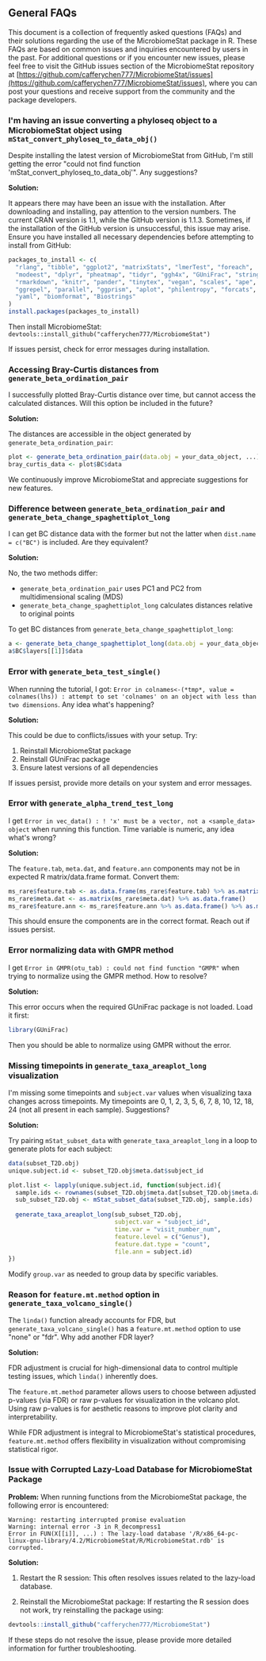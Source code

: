 ## General FAQs

This document is a collection of frequently asked questions (FAQs) and their solutions regarding the use of the MicrobiomeStat package in R. These FAQs are based on common issues and inquiries encountered by users in the past. For additional questions or if you encounter new issues, please feel free to visit the GitHub issues section of the MicrobiomeStat repository at [https://github.com/cafferychen777/MicrobiomeStat/issues](https://github.com/cafferychen777/MicrobiomeStat/issues), where you can post your questions and receive support from the community and the package developers.

### I'm having an issue converting a phyloseq object to a MicrobiomeStat object using `mStat_convert_phyloseq_to_data_obj()`

Despite installing the latest version of MicrobiomeStat from GitHub, I'm still getting the error "could not find function 'mStat\_convert\_phyloseq\_to\_data\_obj'". Any suggestions?

**Solution:**

It appears there may have been an issue with the installation. After downloading and installing, pay attention to the version numbers. The current CRAN version is 1.1, while the GitHub version is 1.1.3. Sometimes, if the installation of the GitHub version is unsuccessful, this issue may arise. Ensure you have installed all necessary dependencies before attempting to install from GitHub:

```r
packages_to_install <- c(
  "rlang", "tibble", "ggplot2", "matrixStats", "lmerTest", "foreach", 
  "modeest", "dplyr", "pheatmap", "tidyr", "ggh4x", "GUniFrac", "stringr",
  "rmarkdown", "knitr", "pander", "tinytex", "vegan", "scales", "ape",
  "ggrepel", "parallel", "ggprism", "aplot", "philentropy", "forcats",
  "yaml", "biomformat", "Biostrings"
)
install.packages(packages_to_install)
```

Then install MicrobiomeStat: `devtools::install_github("cafferychen777/MicrobiomeStat")`

If issues persist, check for error messages during installation.

### Accessing Bray-Curtis distances from `generate_beta_ordination_pair`

I successfully plotted Bray-Curtis distance over time, but cannot access the calculated distances. Will this option be included in the future?

**Solution:**

The distances are accessible in the object generated by `generate_beta_ordination_pair`:

```r
plot <- generate_beta_ordination_pair(data.obj = your_data_object, ...)
bray_curtis_data <- plot$BC$data
```

We continuously improve MicrobiomeStat and appreciate suggestions for new features.

### Difference between `generate_beta_ordination_pair` and `generate_beta_change_spaghettiplot_long`

I can get BC distance data with the former but not the latter when `dist.name = c("BC")` is included. Are they equivalent?

**Solution:** 

No, the two methods differ:

- `generate_beta_ordination_pair` uses PC1 and PC2 from multidimensional scaling (MDS)
- `generate_beta_change_spaghettiplot_long` calculates distances relative to original points

To get BC distances from `generate_beta_change_spaghettiplot_long`:

```r
a <- generate_beta_change_spaghettiplot_long(data.obj = your_data_object, dist.name = c("BC"), ...)
a$BC$layers[[1]]$data
```

### Error with `generate_beta_test_single()`

When running the tutorial, I got: `Error in colnames<-(*tmp*, value = colnames(lhs)) : attempt to set 'colnames' on an object with less than two dimensions`. Any idea what's happening?

**Solution:**

This could be due to conflicts/issues with your setup. Try:

1. Reinstall MicrobiomeStat package 
2. Reinstall GUniFrac package
3. Ensure latest versions of all dependencies

If issues persist, provide more details on your system and error messages.

### Error with `generate_alpha_trend_test_long`

I get `Error in vec_data() : ! 'x' must be a vector, not a <sample_data> object` when running this function. Time variable is numeric, any idea what's wrong?

**Solution:** 

The `feature.tab`, `meta.dat`, and `feature.ann` components may not be in expected R matrix/data.frame format. Convert them:

```r
ms_rare$feature.tab <- as.data.frame(ms_rare$feature.tab) %>% as.matrix()
ms_rare$meta.dat <- as.matrix(ms_rare$meta.dat) %>% as.data.frame() 
ms_rare$feature.ann <- ms_rare$feature.ann %>% as.data.frame() %>% as.matrix()
```

This should ensure the components are in the correct format. Reach out if issues persist.

### Error normalizing data with GMPR method

I get `Error in GMPR(otu_tab) : could not find function "GMPR"` when trying to normalize using the GMPR method. How to resolve?

**Solution:**

This error occurs when the required GUniFrac package is not loaded. Load it first:

```r
library(GUniFrac) 
```

Then you should be able to normalize using GMPR without the error.

### Missing timepoints in `generate_taxa_areaplot_long` visualization

I'm missing some timepoints and `subject.var` values when visualizing taxa changes across timepoints. My timepoints are 0, 1, 2, 3, 5, 6, 7, 8, 10, 12, 18, 24 (not all present in each sample). Suggestions?

**Solution:**

Try pairing `mStat_subset_data` with `generate_taxa_areaplot_long` in a loop to generate plots for each subject:

```r
data(subset_T2D.obj)
unique.subject.id <- subset_T2D.obj$meta.dat$subject_id

plot.list <- lapply(unique.subject.id, function(subject.id){
  sample.ids <- rownames(subset_T2D.obj$meta.dat[subset_T2D.obj$meta.dat$subject_id == subject.id, ])
  sub_subset_T2D.obj <- mStat_subset_data(subset_T2D.obj, sample.ids)
  
  generate_taxa_areaplot_long(sub_subset_T2D.obj,
                              subject.var = "subject_id",
                              time.var = "visit_number_num", 
                              feature.level = c("Genus"),
                              feature.dat.type = "count",
                              file.ann = subject.id)
})
```

Modify `group.var` as needed to group data by specific variables.

### Reason for `feature.mt.method` option in `generate_taxa_volcano_single()`

The `linda()` function already accounts for FDR, but `generate_taxa_volcano_single()` has a `feature.mt.method` option to use "none" or "fdr". Why add another FDR layer?

**Solution:**

FDR adjustment is crucial for high-dimensional data to control multiple testing issues, which `linda()` inherently does.

The `feature.mt.method` parameter allows users to choose between adjusted p-values (via FDR) or raw p-values for visualization in the volcano plot. Using raw p-values is for aesthetic reasons to improve plot clarity and interpretability.

While FDR adjustment is integral to MicrobiomeStat's statistical procedures, `feature.mt.method` offers flexibility in visualization without compromising statistical rigor.

### Issue with Corrupted Lazy-Load Database for MicrobiomeStat Package

**Problem:**
When running functions from the MicrobiomeStat package, the following error is encountered:

```
Warning: restarting interrupted promise evaluation 
Warning: internal error -3 in R_decompress1
Error in FUN(X[[i]], ...) : The lazy-load database '/R/x86_64-pc-linux-gnu-library/4.2/MicrobiomeStat/R/MicrobiomeStat.rdb' is corrupted.
```

**Solution:**

1. Restart the R session: This often resolves issues related to the lazy-load database.

2. Reinstall the MicrobiomeStat package: If restarting the R session does not work, try reinstalling the package using:

```r
devtools::install_github("cafferychen777/MicrobiomeStat")
```

If these steps do not resolve the issue, please provide more detailed information for further troubleshooting.